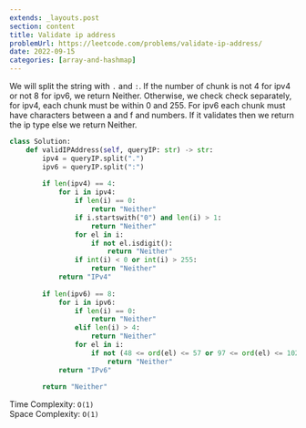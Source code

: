 ```yaml
---
extends: _layouts.post
section: content
title: Validate ip address
problemUrl: https://leetcode.com/problems/validate-ip-address/
date: 2022-09-15
categories: [array-and-hashmap]
---
```


We will split the string with `.` and `:`. If the number of chunk is not 4 for ipv4 or not 8 for ipv6, we return Neither. Otherwise, we check check separately, for ipv4, each chunk must be within 0 and 255. For ipv6 each chunk must have characters between a and f and numbers. If it validates then we return the ip type else we return Neither.

```python
class Solution:
    def validIPAddress(self, queryIP: str) -> str:
        ipv4 = queryIP.split(".")
        ipv6 = queryIP.split(":")
        
        if len(ipv4) == 4:
            for i in ipv4:
                if len(i) == 0:
                    return "Neither"
                if i.startswith("0") and len(i) > 1:
                    return "Neither"
                for el in i:
                    if not el.isdigit():
                        return "Neither"
                if int(i) < 0 or int(i) > 255:
                    return "Neither"
            return "IPv4"
        
        if len(ipv6) == 8:
            for i in ipv6:
                if len(i) == 0:
                    return "Neither"
                elif len(i) > 4:
                    return "Neither"
                for el in i:
                    if not (48 <= ord(el) <= 57 or 97 <= ord(el) <= 102 or 65 <= ord(el) <= 70):
                        return "Neither"
            return "IPv6"
        
        return "Neither"
```

Time Complexity: `O(1)` <br/>
Space Complexity: `O(1)`